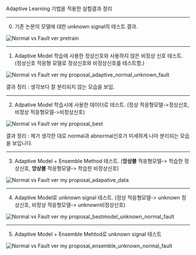 Adaptive Learning 기법을 적용한 실험결과 정리
- - - - - - -
0. 기존 논문의 모델에 대한 unknown signal의 테스트 결과.

![Normal vs  Fault ver pretrain](https://github.com/user-attachments/assets/726b2a0c-67ad-4525-ae84-6917c25e4ebb)

- - - - - - -
1. Adaptive Model 학습에 사용한 정상신호와 사용하지 않은 비정상 신호 테스트. 
(정상신호 적응형 모델로 정상신호와 비정상신호를 테스트함.)

![Normal vs  Fault ver my proposal_adaptive_normal_unknown_fault](https://github.com/user-attachments/assets/c4881e6c-d0c6-4c69-87f9-5085f74a4530)

결과 정리 : 생각보다 잘 분리되지 않는 모습을 보임.


- - - - - - -
2. Adpative Model 학습시에 사용한 데이터로 테스트. 
(정상 적응형모델->정상신호, 비정상 적응형모델->비정상신호)

![Normal vs  Fault ver my proposal_best](https://github.com/user-attachments/assets/6bf07194-cb06-49f8-8c66-d6927b62f843)

결과 정리 : 제가 생각한 대로 normal과 abnormal신호가 미세하게 나마 분리되는 모습을 보입니다.


- - - - - - -
3. Adaptive Model + Ensemble Method 테스트. 
(**앙상블** 적응형모델-> 학습한 정상신호, **앙상블** 적응형모델-> 학습한 비정상신호)


![Normal vs  Fault ver my proposal_adapative_data](https://github.com/user-attachments/assets/a4eff6df-d25d-4ede-abfa-331211b0395d)

- - - - - - -
4. Adaptive Model로 unknown signal 테스트. 
(정상 적응형모델-> unknown 정상신호, 비정상 적응형모델-> unknown비정상신호)

![Normal vs  Fault ver my proposal_bestmodel_unknown_normal_fault](https://github.com/user-attachments/assets/194c3a7b-cd27-472d-b4f6-7b8945a2f7c7)


- - - - - - -
5. Adaptive Model + Ensemble Mehtod로 unknown signal 테스트

![Normal vs  Fault ver my proposal_ensemble_unknown_normal_fault](https://github.com/user-attachments/assets/ab29373a-59c2-4979-8e93-1c8926847904)


